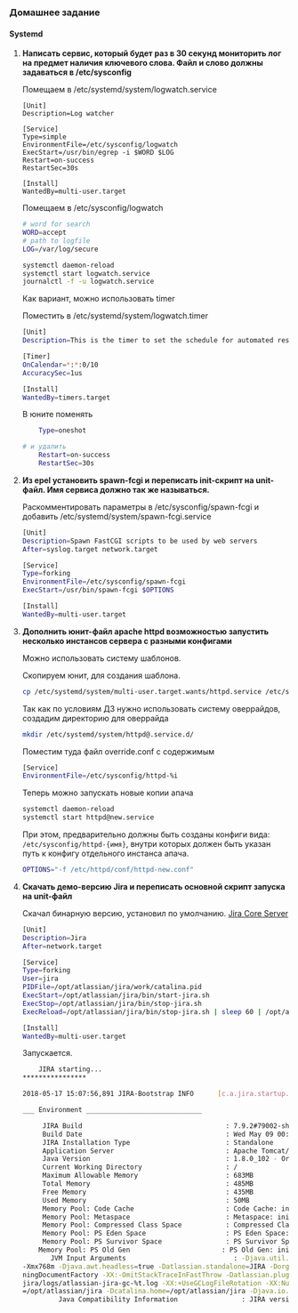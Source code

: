 ### Домашнее задание
#### Systemd

1. **Написать сервис, который будет раз в 30 секунд мониторить лог на предмет наличия ключевого слова. Файл и слово должны задаваться в /etc/sysconfig**

    Помещаем в /etc/systemd/system/logwatch.service
    
    ```
    [Unit]
    Description=Log watcher

    [Service]
    Type=simple
    EnvironmentFile=/etc/sysconfig/logwatch
    ExecStart=/usr/bin/egrep -i $WORD $LOG
    Restart=on-success
    RestartSec=30s
 
    [Install]
    WantedBy=multi-user.target
    ```
    Помещаем в /etc/sysconfig/logwatch
    ```bash
    # word for search
    WORD=accept
    # path to logfile
    LOG=/var/log/secure
    ```
    ```bash
    systemctl daemon-reload
    systemctl start logwatch.service
    journalctl -f -u logwatch.service 
    ```
    Как вариант, можно использовать timer
    
    Поместить в /etc/systemd/system/logwatch.timer
    ```bash
    [Unit]
    Description=This is the timer to set the schedule for automated restart of logwatch

    [Timer]
    OnCalendar=*:*:0/10
    AccuracySec=1us

    [Install]
    WantedBy=timers.target
    ```
    В юните поменять 
    ```bash
        Type=oneshot
    
    # и удалить
        Restart=on-success
        RestartSec=30s
    ```
2. **Из epel установить spawn-fcgi и переписать init-скрипт на unit-файл. Имя сервиса должно так же называться.**
    
    Раскомментировать параметры в /etc/sysconfig/spawn-fcgi и добавить /etc/systemd/system/spawn-fcgi.service

    ```bash
    [Unit]
    Description=Spawn FastCGI scripts to be used by web servers
    After=syslog.target network.target
    
    [Service]
    Type=forking
    EnvironmentFile=/etc/sysconfig/spawn-fcgi
    ExecStart=/usr/bin/spawn-fcgi $OPTIONS
    
    [Install]
    WantedBy=multi-user.target
    ```

3. **Дополнить юнит-файл apache httpd возможностью запустить несколько инстансов сервера с разными конфигами**

    Можно использовать систему шаблонов.
    
    Скопируем юнит, для создания шаблона.
    ```bash
    cp /etc/systemd/system/multi-user.target.wants/httpd.service /etc/systemd/system/httpd@.service
    ```
    Так как по условиям ДЗ нужно использовать систему оверрайдов, создадим директорию для оверрайда   
    ```bash
    mkdir /etc/systemd/system/httpd@.service.d/
    ```
    Поместим туда файл override.conf c содержимым
    ```bash
    [Service]
    EnvironmentFile=/etc/sysconfig/httpd-%i
    ```
    Теперь можно запускать новые копии апача
    ```bash
    systemctl daemon-reload
    systemctl start httpd@new.service
    ```
    При этом, предварительно должны быть созданы конфиги вида: ```/etc/sysconfig/httpd-{имя}```, внутри которых должен быть указан путь к конфигу отдельного инстанса апача.
     ```bash
     OPTIONS="-f /etc/httpd/conf/httpd-new.conf"
     ```  

4. **Скачать демо-версию Jira и переписать основной скрипт запуска на unit-файл**

   Скачал бинарную версию, установил по умолчанию. [Jira Core Server](https://ru.atlassian.com/software/jira/core/download)
    
    ```bash
    [Unit] 
    Description=Jira
    After=network.target
    
    [Service] 
    Type=forking
    User=jira
    PIDFile=/opt/atlassian/jira/work/catalina.pid
    ExecStart=/opt/atlassian/jira/bin/start-jira.sh
    ExecStop=/opt/atlassian/jira/bin/stop-jira.sh
    ExecReload=/opt/atlassian/jira/bin/stop-jira.sh | sleep 60 | /opt/atlassian/jira/bin/start-jira.sh
    
    [Install] 
    WantedBy=multi-user.target 
    ```
    Запускается.

    ```bash
        JIRA starting...                                                                                                                                                                                 [204/1876]
    ****************
    
    2018-05-17 15:07:56,891 JIRA-Bootstrap INFO      [c.a.jira.startup.JiraStartupLogger] 
    
    ___ Environment _____________________________
    
         JIRA Build                                    : 7.9.2#79002-sha1:3bb15b68ecd99a30eb364c4c1a393359bcad6278
         Build Date                                    : Wed May 09 00:00:00 MSK 2018
         JIRA Installation Type                        : Standalone
         Application Server                            : Apache Tomcat/8.5.6 - Servlet API 3.1
         Java Version                                  : 1.8.0_102 - Oracle Corporation
         Current Working Directory                     : /
         Maximum Allowable Memory                      : 683MB
         Total Memory                                  : 485MB
         Free Memory                                   : 435MB
         Used Memory                                   : 50MB
         Memory Pool: Code Cache                       : Code Cache: init = 2555904(2496K) used = 8925504(8716K) committed = 10813440(10560K) max = 251658240(245760K)
         Memory Pool: Metaspace                        : Metaspace: init = 0(0K) used = 21904888(21391K) committed = 22675456(22144K) max = -1(-1K)
         Memory Pool: Compressed Class Space           : Compressed Class Space: init = 0(0K) used = 2566144(2506K) committed = 2752512(2688K) max = 1073741824(1048576K)
         Memory Pool: PS Eden Space                    : PS Eden Space: init = 100663296(98304K) used = 33562576(32775K) committed = 212860928(207872K) max = 213385216(208384K)
         Memory Pool: PS Survivor Space                : PS Survivor Space: init = 16777216(16384K) used = 0(0K) committed = 27262976(26624K) max = 27262976(26624K)
        Memory Pool: PS Old Gen                       : PS Old Gen: init = 268435456(262144K) used = 23477168(22926K) committed = 268435456(262144K) max = 536870912(524288K)
           JVM Input Arguments                           : -Djava.util.logging.config.file=/opt/atlassian/jira/conf/logging.properties -Djava.util.logging.manager=org.apache.juli.ClassLoaderLogManager -Xms384m
    -Xmx768m -Djava.awt.headless=true -Datlassian.standalone=JIRA -Dorg.apache.jasper.runtime.BodyContentImpl.LIMIT_BUFFER=true -Dmail.mime.decodeparameters=true -Dorg.dom4j.factory=com.atlassian.core.xml.Inter
    ningDocumentFactory -XX:-OmitStackTraceInFastThrow -Datlassian.plugins.startup.options= -Djdk.tls.ephemeralDHKeySize=2048 -Djava.protocol.handler.pkgs=org.apache.catalina.webresources -Xloggc:/opt/atlassian/
    jira/logs/atlassian-jira-gc-%t.log -XX:+UseGCLogFileRotation -XX:NumberOfGCLogFiles=5 -XX:GCLogFileSize=20M -XX:+PrintGCDetails -XX:+PrintGCDateStamps -XX:+PrintGCTimeStamps -XX:+PrintGCCause -Dcatalina.base
    =/opt/atlassian/jira -Dcatalina.home=/opt/atlassian/jira -Djava.io.tmpdir=/opt/atlassian/jira/temp
             Java Compatibility Information                : JIRA version = 7.9.2, Java Version = 1.8.0_102

    ```